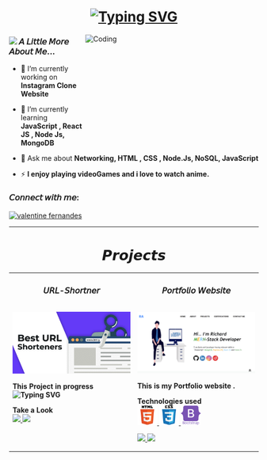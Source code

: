 
<h1 align="center"><a href="https://git.io/typing-svg"><img src="https://readme-typing-svg.herokuapp.com?font=Fira+Code&size=25&duration=2000&pause=1000&width=435&lines=%F0%9D%99%83%F0%9D%99%9E...%F0%9D%99%84'%F0%9D%99%A2+%F0%9D%99%8D%F0%9D%99%9E%F0%9D%99%98%F0%9D%99%9D%F0%9D%99%96%F0%9D%99%A7%F0%9D%99%99;+%F0%9D%99%84'%F0%9D%99%A2+%F0%9D%99%96+%F0%9D%98%BD%F0%9D%99%96%F0%9D%99%98%F0%9D%99%A0%F0%9D%99%9A%F0%9D%99%99+%F0%9D%98%BF%F0%9D%99%9A%F0%9D%99%AB%F0%9D%99%9A%F0%9D%99%A1%F0%9D%99%A4%F0%9D%99%A5%F0%9D%99%9A%F0%9D%99%A7" alt="Typing SVG" /></a></h1>


<img align="right" alt="Coding" border-radius ="20px" width="350" height = "200"  src="https://media.giphy.com/media/qgQUggAC3Pfv687qPC/giphy.gif"></img></h1>


### <img src="https://media1.giphy.com/media/U29iRRUrtx1wjD4GR4/giphy.gif?cid=ecf05e472yvv7uqxuu6ufigm31tr1pxus9h4mrfjo8180qzh&rid=giphy.gif&ct=s" width="70"> 𝘈 𝘓𝘪𝘵𝘵𝘭𝘦 𝘔𝘰𝘳𝘦 𝘈𝘣𝘰𝘶𝘵 𝘔𝘦... 
- 🔭 I’m currently working on **Instagram Clone Website**     

- 🌱 I’m currently learning **JavaScript , React JS , Node Js, MongoDB**  

- 💬 Ask me about **Networking, HTML , CSS , Node.Js, NoSQL, JavaScript**     

- ⚡  **I enjoy playing videoGames and i love to watch anime.**  

<h3 align="left">𝘊𝘰𝘯𝘯𝘦𝘤𝘵 𝘸𝘪𝘵𝘩 𝘮𝘦:</h3>
<p align="left">
  <a href="https://www.linkedin.com/in/richard-%F0%9F%A6%BE-ab978218b/" target="blank"><img align="center" src="https://raw.githubusercontent.com/rahuldkjain/github-profile-readme-generator/master/src/images/icons/Social/linked-in-alt.svg" alt="valentine fernandes" height="30" width="40" /></a>
</p>  


<hr>
<h1 align="center">𝙋𝙧𝙤𝙟𝙚𝙘𝙩𝙨</h1> 
<table>
  
  <tr>
    <td width="50%" valign="top">
      <h3 align="center">𝘜𝘙𝘓-𝘚𝘩𝘰𝘳𝘵𝘯𝘦𝘳</h3>
          <br />
      <a target="_blank" href="i am wokring on this">
            <img src="https://github.com/Richard-vinu/Richard-vinu/blob/main/Portfolio/URL-SHORTENER.png" width="100%"  alt="urlShortnerWebsite"/>
        </a>
        <br />
        <p><strong>This Project in progress<img src="https://readme-typing-svg.herokuapp.com?font=Fira+Code&size=33&duration=500&pause=150&color=F75324&width=435&lines=.....%E2%8F%B3%F0%9F%9B%A0%E2%9A%92" alt="Typing SVG" /></strong></p>
      <p align="left">
        <strong> Take a Look </strong>
        <br/>
  <a href="https:"#" target="_blank">
    <img src="https://img.shields.io/static/v1?label=|&message=CODE&color=05F718&style=plastic&logo=github&logo-color=white"/>
  </a>  
  <a href="#">
    <img src="https://img.shields.io/static/v1?label=|&message=WEBSITE&color=82D8F9&style=plastic&logo=google-chrome&logo-color=white"/>
  </a>
      </p>
    </td>
    <td width="50%" valign="top">
      <h3 align="center">𝘗𝘰𝘳𝘵𝘧𝘰𝘭𝘪𝘰 𝘞𝘦𝘣𝘴𝘪𝘵𝘦</h3>
        <br />
      <a target="_blank" href="https://richardbackdev.netlify.app/">
            <img src="https://github.com/Richard-vinu/Richard-vinu/blob/main/Portfolio/richard-i.netlify.app_%20(2).png"width="100%" alt="myportfolioWebsite"/>
        </a>
        <br />
        <p><strong>This is my Portfolio website . </strong></p>
      <p align="left">
        <strong> Technologies used </strong>
        <br/>
        <a href="https://www.w3.org/html/" target="_blank" rel="noreferrer"> <img src="https://raw.githubusercontent.com/devicons/devicon/master/icons/html5/html5-original-wordmark.svg" alt="html5" width="40" height="40"/> </a>
        <a href="https://www.w3schools.com/css/" target="_blank" rel="noreferrer"> <img src="https://raw.githubusercontent.com/devicons/devicon/master/icons/css3/css3-original-wordmark.svg" alt="css3" width="40" height="40"/> </a>
        <a href="https://getbootstrap.com" target="_blank" rel="noreferrer"> <img src="https://raw.githubusercontent.com/devicons/devicon/master/icons/bootstrap/bootstrap-plain-wordmark.svg" alt="bootstrap" width="40" height="40"/> </a>
      </p> 
  <a href="https://github.com/Richard-vinu/Richard-IT.github.io" target="_blank">
    <img src="https://img.shields.io/static/v1?label=|&message=CODE&color=05F718&style=plastic&logo=github&logo-color=white"/>
  </a>
  <a href="https://richardbackdev.netlify.app/" target="_blank">
    <img src="https://img.shields.io/static/v1?label=|&message=WEBSITE&color=82D8F9&style=plastic&logo=google-chrome&logo-color=white"/>
  </a>
      </p>
    </td>
  </tr>
  
   
  
</table>



